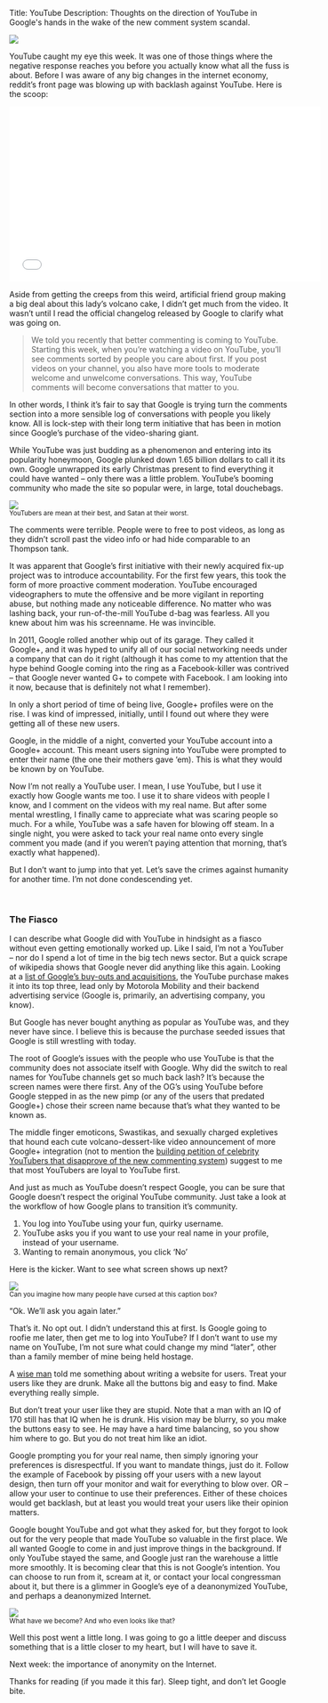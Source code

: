 Title: YouTube
Description: Thoughts on the direction of YouTube in Google's hands in the wake of the new comment system scandal.

![](http://media.alexrecker.com/images/youtubebanner.jpg)

YouTube caught my eye this week.  It was one of those things where the negative response reaches you before you actually know what all the fuss is about.  Before I was aware of any big changes in the internet economy, reddit’s front page was blowing up with backlash against YouTube.  Here is the scoop:

<iframe width="560" height="315" src="//www.youtube.com/embed/bVGp8Z8Yb28" frameborder="0" allowfullscreen></iframe>

<br>

Aside from getting the creeps from this weird, artificial friend group making a big deal about this lady’s volcano cake, I didn’t get much from the video.  It wasn’t until I read the official changelog released by Google to clarify what was going on.

> We told you recently that better commenting is coming to YouTube. Starting this week, when you’re watching a video on YouTube, you’ll see comments sorted by people you care about first. If you post videos on your channel, you also have more tools to moderate welcome and unwelcome conversations. This way, YouTube comments will become conversations that matter to you.

In other words, I think it’s fair to say that Google is trying turn the comments section into a more sensible log of conversations with people you likely know.  All is lock-step with their long term initiative that has been in motion since Google’s purchase of the video-sharing giant.

While YouTube was just budding as a phenomenon and entering into its popularity honeymoon, Google plunked down 1.65 billion dollars to call it its own.  Google unwrapped its early Christmas present to find everything it could have wanted – only there was a little problem.  YouTube’s booming community who made the site so popular were, in large, total douchebags.

<div class="row">
    <div class="col-centered col-lg-6">
        <div class="thumbnail">
            <img src="http://media.alexrecker.com/images/youtubecomments.jpg">
            <div class="caption">
                <small>YouTubers are mean at their best, and Satan at their worst.</small>
            </div>
        </div>
    </div>
</div>

The comments were terrible.  People were to free to post videos, as long as they didn’t scroll past the video info or had hide comparable to an Thompson tank.

It was apparent that Google’s first initiative with their newly acquired fix-up project was to introduce accountability.  For the first few years, this took the form of more proactive comment moderation.  YouTube encouraged videographers to mute the offensive and be more vigilant in reporting abuse, but nothing made any noticeable difference.  No matter who was lashing back, your run-of-the-mill YouTube d-bag was fearless.  All you knew about him was his screenname.  He was invincible.

In 2011, Google rolled another whip out of its garage.  They called it Google+, and it was hyped to unify all of our social networking needs under a company that can do it right (although it has come to my attention that the hype behind Google coming into the ring as a Facebook-killer was contrived – that Google never wanted G+ to compete with Facebook.  I am looking into it now, because that is definitely not what I remember).

In only a short period of time of being live, Google+ profiles were on the rise.  I was kind of impressed, initially, until I found out where they were getting all of these new users.

Google, in the middle of a night, converted your YouTube account into a Google+ account.  This meant users signing into YouTube were prompted to enter their name (the one their mothers gave ‘em).  This is what they would be known by on YouTube.

Now I’m not really a YouTube user.  I mean, I use YouTube, but I use it exactly how Google wants me too.  I use it to share videos with people I know, and I comment on the videos with my real name.  But after some mental wrestling, I finally came to appreciate what was scaring people so much.  For a while, YouTube was a safe haven for blowing off steam.  In a single night, you were asked to tack your real name onto every single comment you made (and if you weren’t paying attention that morning, that’s exactly what happened).

But I don’t want to jump into that yet.  Let’s save the crimes against humanity for another time.  I’m not done condescending  yet.

<br>

### The Fiasco
I can describe what Google did with YouTube in hindsight as a fiasco without even getting emotionally worked up.  Like I said, I’m not a YouTuber – nor do I spend a lot of time in the big tech news sector.  But a quick scrape of wikipedia shows that Google never did anything like this again.  Looking at a [list of Google’s buy-outs and acquisitions](http://en.wikipedia.org/wiki/List_of_mergers_and_acquisitions_by_Google), the YouTube purchase makes it into its top three, lead only by Motorola Mobility and their backend advertising service (Google is, primarily, an advertising company, you know).

But Google has never bought anything as popular as YouTube was, and they never have since.  I believe this is because the purchase seeded issues that Google is still wrestling with today.

The root of Google’s issues with the people who use YouTube is that the community does not associate itself with Google.  Why did the switch to real names for YouTube channels get so much back lash?  It’s because the screen names were there first.  Any of the OG’s using YouTube before Google stepped in as the new pimp (or any of the users that predated Google+) chose their screen name because that’s what they wanted to be known as.

The middle finger emoticons, Swastikas, and sexually charged expletives that hound each cute volcano-dessert-like video announcement of more Google+ integration (not to mention the [building petition of celebrity YouTubers that disapprove of the new commenting system](http://www.reddit.com/r/youtube/comments/1qbg5i/list_of_wellknown_youtubers_who_have_publicly/)) suggest to me that most YouTubers are loyal to YouTube first.

And just as much as YouTube doesn’t respect Google, you can be sure that Google doesn’t respect the original YouTube community.  Just take a look at the workflow of how Google plans to transition it’s community.

1. You log into YouTube using your fun, quirky username.
2. YouTube asks you if you want to use your real name in your profile, instead of your username.
3. Wanting to remain anonymous, you click ‘No’

Here is the kicker.  Want to see what screen shows up next?

<div class="row">
    <div class="col-centered col-lg-6">
        <div class="thumbnail">
            <img src="http://media.alexrecker.com/images/youtubemessage.jpg">
            <div class="caption">
                <small>Can you imagine how many people have cursed at this caption box?</small>
            </div>
        </div>
    </div>
</div>

“Ok.  We’ll ask you again later.”

That’s it.  No opt out.  I didn’t understand this at first.  Is Google going to roofie me later, then get me to log into YouTube?  If I don’t want to use my name on YouTube, I’m not sure what could change my mind “later”, other than a family member of mine being held hostage.

A [wise man](http://www.youtube.com/watch?v=r2CbbBLVaPk) told me something  about writing a website for  users.  Treat your users like they are drunk.  Make all the buttons big and easy to find.  Make everything really simple.

But don’t treat your user like they are stupid.  Note that a man with an IQ of 170 still has that IQ when he is drunk.  His vision may be blurry, so you make the buttons easy to see.  He may have a hard time balancing, so you show him where to go.  But you do not treat him like an idiot.

Google prompting you for your real name, then simply ignoring your preferences is disrespectful.  If you want to mandate things, just do it.  Follow the example of Facebook by pissing off your users with a new layout design, then turn off your monitor and wait for everything to blow over.  OR – allow your user to continue to use their preferences.  Either of these choices would get backlash, but at least you would treat your users like their opinion matters.

Google bought YouTube and got what they asked for, but they forgot to look out for the very people that made YouTube so valuable in the first place.  We all wanted Google to come in and just improve things in the background.  If only YouTube stayed the same, and Google just ran the warehouse a little more smoothly.  It is becoming clear that this is not Google’s intention.  You can choose to run from it, scream at it, or contact your local congressman about it, but there is a glimmer in Google’s eye of a deanonymized YouTube, and perhaps a deanonymized Internet.

<div class="row">
    <div class="col-centered col-lg-6">
        <div class="thumbnail">
            <img src="http://media.alexrecker.com/images/thenandnow.jpg">
            <div class="caption">
                <small>What have we become? And who even looks like that?</small>
            </div>
        </div>
    </div>
</div>

Well this post went a little long.  I was going to go a little deeper and discuss something that is a little closer to my heart, but I will have to save it.

Next week: the importance of anonymity on the Internet.

Thanks for reading (if you made it this far).  Sleep tight, and don’t let Google bite.